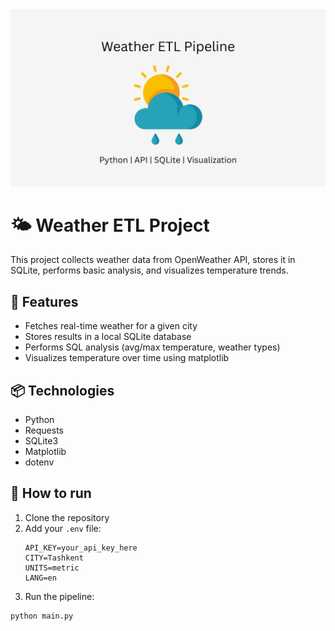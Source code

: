 <img src="profile.png" alt="Aziz photo" width="720">

# 🌤 Weather ETL Project

This project collects weather data from OpenWeather API, stores it in SQLite, performs basic analysis, and visualizes temperature trends.

## 🔧 Features

- Fetches real-time weather for a given city
- Stores results in a local SQLite database
- Performs SQL analysis (avg/max temperature, weather types)
- Visualizes temperature over time using matplotlib

## 📦 Technologies

- Python
- Requests
- SQLite3
- Matplotlib
- dotenv

## 🚀 How to run

1. Clone the repository
2. Add your `.env` file:
    ```env
    API_KEY=your_api_key_here
    CITY=Tashkent
    UNITS=metric
    LANG=en
    ```
3. Run the pipeline:

```bash
python main.py
